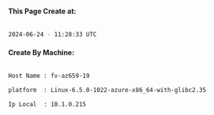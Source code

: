 
   
#### This Page Create at:

```bash

2024-06-24 - 11:28:33 UTC

```

#### Create By Machine:

```bash

Host Name : fv-az659-19

platform  : Linux-6.5.0-1022-azure-x86_64-with-glibc2.35

Ip Local  : 10.1.0.215

```

